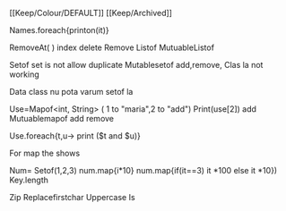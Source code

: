 [[Keep/Colour/DEFAULT]] [[Keep/Archived]] 

Names.foreach{printon(it)}

RemoveAt( ) index delete 
Remove 
Listof
MutuableListof


Setof set is not allow duplicate
Mutablesetof add,remove,
Clas la not working

Data class nu pota varum setof la




Use=Mapof<int, String> ( 1 to "maria",2 to "add")
Print(use[2]) add
Mutuablemapof add remove 

Use.foreach{t,u-> print ($t and $u)}

For map the shows


Num= Setof(1,2,3)
num.map{i*10}
num.map{if(it==3) it *100 else it *10})
Key.length








Zip
Replacefirstchar
Uppercase
Is

